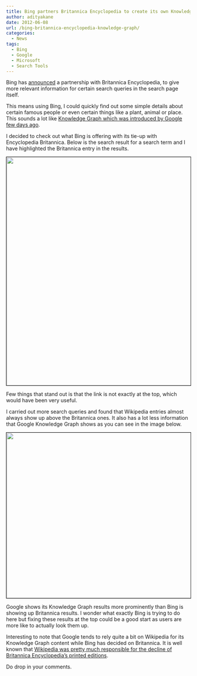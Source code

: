 ```yaml
---
title: Bing partners Britannica Encyclopedia to create its own Knowledge Graph
author: adityakane
date: 2012-06-08
url: /bing-britannica-encyclopedia-knowledge-graph/
categories:
  - News
tags:
  - Bing
  - Google
  - Microsoft
  - Search Tools
---
```

Bing has <a href="http://www.bing.com/community/site_blogs/b/search/archive/2012/06/07/bing-introduces-new-britannica-online-encyclopedia-answers.aspx" onclick="_gaq.push(['_trackEvent', 'outbound-article', 'http://www.bing.com/community/site_blogs/b/search/archive/2012/06/07/bing-introduces-new-britannica-online-encyclopedia-answers.aspx', 'announced']);" >announced</a> a partnership with Britannica Encyclopedia, to give more relevant information for certain search queries in the search page itself.

This means using Bing, I could quickly find out some simple details about certain famous people or even certain things like a plant, animal or place. This sounds a lot like [Knowledge Graph which was introduced by Google few days ago][1].

I decided to check out what Bing is offering with its tie-up with Encyclopedia Britannica. Below is the search result for a search term and I have highlighted the Britannica entry in the results.

[<img class="alignnone  wp-image-58495" style="border: 1px solid black;" title="Bing Search with Britannica results" src="http://cdn.devilsworkshop.org/files/2012/06/Bing_BritEncy_Scrshot.png" alt="" width="544" height="625" />][2]

Few things that stand out is that the link is not exactly at the top, which would have been very useful.

I carried out more search queries and found that Wikipedia entries almost always show up above the Britannica ones. It also has a lot less information that Google Knowledge Graph shows as you can see in the image below.

[<img class="alignnone  wp-image-58496" style="border: 1px solid black;" title="Google Knowledge Graph" src="http://cdn.devilsworkshop.org/files/2012/06/Google_KG_Scrshot.png" alt="" width="550" height="453" />][3]

Google shows its Knowledge Graph results more prominently than Bing is showing up Britannica results. I wonder what exactly Bing is trying to do here but fixing these results at the top could be a good start as users are more like to actually look them up.

Interesting to note that Google tends to rely quite a bit on Wikipedia for its Knowledge Graph content while Bing has decided on Britannica. It is well known that [Wikipedia was pretty much responsible for the decline of Britannica Encyclopedia&#8217;s printed editions][4].

Do drop in your comments.

 [1]: http://devilsworkshop.org/big-deal-googles-knowledge-graph-search/
 [2]: http://cdn.devilsworkshop.org/files/2012/06/Bing_BritEncy_Scrshot.png
 [3]: http://cdn.devilsworkshop.org/files/2012/06/Google_KG_Scrshot.png
 [4]: http://devilsworkshop.org/wikipedia-britannica-encylopedia-infographic/
